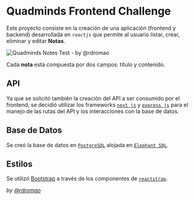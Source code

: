 # Quadminds Frontend Challenge

Este proyecto consiste en la creación de una aplicación (frontend y backend) desarrollada en `reactjs` que permite al usuario listar, crear, eliminar y editar **Notas**.

![Quadminds Notes Test - by @rdromao](https://i.imgur.com/oTsXVWX.png)

Cada **nota** está compuesta por dos campos: título y contenido.

## API
Ya que se solicitó también la creación del API a ser consumido por el frontend, se decidió utilizar los frameworks [`next js`](https://nextjs.org/) y [`express js`](https://expressjs.com/) para el manejo de las rutas del API y los interacciones con la base de datos.

## Base de Datos
Se creó la base de datos en [`PostgreSQL`](https://www.postgresql.org/) alojada en [`Elephant SQL`](https://www.elephantsql.com/).

## Estilos
Se utilizó [Bootstrap](https://getbootstrap.com/) a través de los componentes de [`reactstrap`](https://reactstrap.github.io/).

*by [@rdromao](https://github.com/rdromao)*